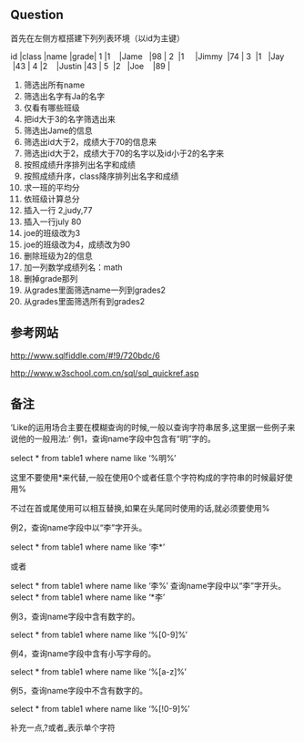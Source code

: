 ## Question
首先在左侧方框搭建下列列表环境（以id为主键）

id |class |name   |grade|
1  |1     |Jame   |98   |
2  |1     |Jimmy  |74   |
3  |1     |Jay    |43   |
4  |2     |Justin |43   |
5  |2     |Joe    |89   |



1. 筛选出所有name
2. 筛选出名字有Ja的名字
3. 仅看有哪些班级
4. 把id大于3的名字筛选出来
5. 筛选出Jame的信息
6. 筛选出id大于2，成绩大于70的信息来
7. 筛选出id大于2，成绩大于70的名字以及id小于2的名字来
8. 按照成绩升序排列出名字和成绩
9. 按照成绩升序，class降序排列出名字和成绩
10. 求一班的平均分
11. 依班级计算总分
12. 插入一行 2,judy,77
13. 插入一行july 80
14. joe的班级改为3
15. joe的班级改为4，成绩改为90
16. 删除班级为2的信息
17. 加一列数学成绩列名：math
18. 删掉grade那列
19. 从grades里面筛选name一列到grades2
20. 从grades里面筛选所有到grades2






## 参考网站
http://www.sqlfiddle.com/#!9/720bdc/6

http://www.w3school.com.cn/sql/sql_quickref.asp


## 备注
‘Like的运用场合主要在模糊查询的时候,一般以查询字符串居多,这里据一些例子来说他的一般用法:’
例1，查询name字段中包含有“明”字的。   

select * from table1 where name like ‘%明%’  

这里不要使用*来代替,一般在使用0个或者任意个字符构成的字符串的时候最好使用%

不过在首或尾使用可以相互替换,如果在头尾同时使用的话,就必须要使用% 

例2，查询name字段中以“李”字开头。   

select * from table1 where name like ‘李*’  

或者

select * from table1 where name like ‘李%’ 
查询name字段中以“李”字开头。  
select * from table1 where name like ‘*李’ 

例3，查询name字段中含有数字的。   

select * from table1 where name like ‘%[0-9]%’   

例4，查询name字段中含有小写字母的。   

select * from table1 where name like ‘%[a-z]%’   

例5，查询name字段中不含有数字的。   

select * from table1 where name like ‘%[!0-9]%’

补充一点,?或者_表示单个字符

